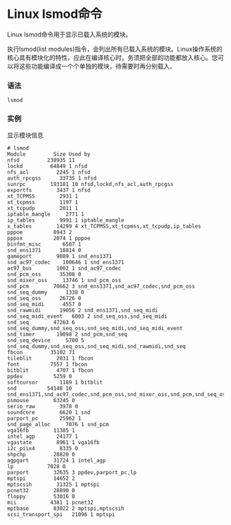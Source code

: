 # Linux lsmod命令

Linux lsmod命令用于显示已载入系统的模块。

执行lsmod(list modules)指令，会列出所有已载入系统的模块。Linux操作系统的核心具有模块化的特性，应此在编译核心时，务须把全部的功能都放入核心。您可以将这些功能编译成一个个单独的模块，待需要时再分别载入。

### 语法

    lsmod

### 实例

显示模块信息

    # lsmod 
    Module         Size Used by
    nfsd         238935 11 
    lockd         64849 1 nfsd
    nfs_acl         2245 1 nfsd
    auth_rpcgss      33735 1 nfsd
    sunrpc        193181 10 nfsd,lockd,nfs_acl,auth_rpcgss
    exportfs        3437 1 nfsd
    xt_TCPMSS        2931 1 
    xt_tcpmss        1197 1 
    xt_tcpudp        2011 1 
    iptable_mangle     2771 1 
    ip_tables        9991 1 iptable_mangle
    x_tables        14299 4 xt_TCPMSS,xt_tcpmss,xt_tcpudp,ip_tables
    pppoe          8943 2 
    pppox          2074 1 pppoe
    binfmt_misc       6587 1 
    snd_ens1371      18814 0 
    gameport        9089 1 snd_ens1371
    snd_ac97_codec    100646 1 snd_ens1371
    ac97_bus        1002 1 snd_ac97_codec
    snd_pcm_oss      35308 0 
    snd_mixer_oss     13746 1 snd_pcm_oss
    snd_pcm        70662 3 snd_ens1371,snd_ac97_codec,snd_pcm_oss
    snd_seq_dummy      1338 0 
    snd_seq_oss      26726 0 
    snd_seq_midi      4557 0 
    snd_rawmidi      19056 2 snd_ens1371,snd_seq_midi
    snd_seq_midi_event   6003 2 snd_seq_oss,snd_seq_midi
    snd_seq        47263 6 snd_seq_dummy,snd_seq_oss,snd_seq_midi,snd_seq_midi_event
    snd_timer       19098 2 snd_pcm,snd_seq
    snd_seq_device     5700 5 snd_seq_dummy,snd_seq_oss,snd_seq_midi,snd_rawmidi,snd_seq
    fbcon         35102 71 
    tileblit        2031 1 fbcon
    font          7557 1 fbcon
    bitblit         4707 1 fbcon
    ppdev          5259 0 
    softcursor       1189 1 bitblit
    snd          54148 10 snd_ens1371,snd_ac97_codec,snd_pcm_oss,snd_mixer_oss,snd_pcm,snd_seq_oss,snd_rawmidi,snd_seq,snd_timer,snd_seq_device
    psmouse        63245 0 
    serio_raw        3978 0 
    soundcore        6620 1 snd
    parport_pc       25962 1 
    snd_page_alloc     7076 1 snd_pcm
    vga16fb        11385 1 
    intel_agp       24177 1 
    vgastate        8961 1 vga16fb
    i2c_piix4        8335 0 
    shpchp         28820 0 
    agpgart        31724 1 intel_agp
    lp           7028 0 
    parport        32635 3 ppdev,parport_pc,lp
    mptspi         14652 2 
    mptscsih        31325 1 mptspi
    pcnet32        28890 0 
    floppy         53016 0 
    mii           4381 1 pcnet32
    mptbase        83022 2 mptspi,mptscsih
    scsi_transport_spi   21096 1 mptspi
    